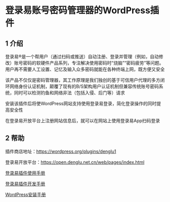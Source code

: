# 登录易账号密码管理器的WordPress插件

## 1 介绍

登录易®是一个帮用户（通过扫码或推送）自动注册、登录并管理（例如，自动修改）账号密码的软硬件产品系列，专注解决使用密码时“烧脑”“密码疲劳”等问题。用户再不需要人工设置、记忆及输入众多密码就能在各种终端上网，既方便又安全

该产品不仅仅是密码管理器，其工作原理是我们独创的基于可信用户代理的多方闭环网络身份认证机制，颠覆了现有的B/S架构用户认证机制但兼容传统账号密码系统，同时可以检测钓鱼和网络非法（包括入侵、后门等）请求

安装该插件后将使WordPress网站支持使用登录易登录，简化登录操作的同时提高安全性

在登录易开放平台上注册网站信息后，就可以在网站上使用登录易App扫码登录

## 2 帮助

插件商店地址：https://wordpress.org/plugins/denglu1

登录易开放平台：https://open.denglu.net.cn/web/pages/index.html

[登录易插件使用手册](docs/登录易插件使用手册/README.md)

[登录易插件开发手册](docs/登录易插件开发手册/README.md)

[WordPress安装手册](docs/WordPress安装手册/README.md)
